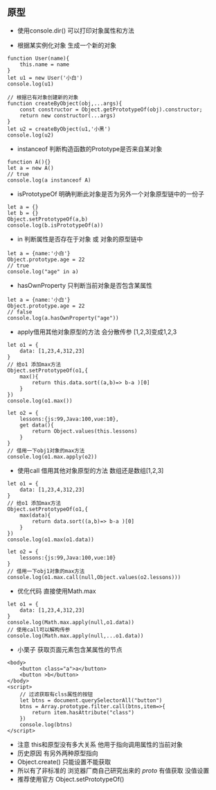 原型
---
- 使用console.dir() 可以打印对象属性和方法

- 根据某实例化对象 生成一个新的对象
  
```
function User(name){
    this.name = name
}
let u1 = new User('小白')
console.log(u1)

// 根据已有对象创建新的对象
function createByObject(obj,...args){
    const constructor = Object.getPrototypeOf(obj).constructor;
    return new constructor(...args)
}
let u2 = createByObject(u1,'小黑')
console.log(u2)
```

- instanceof 判断构造函数的Prototype是否来自某对象
  
```
function A(){}
let a = new A()
// true
console.log(a instanceof A)
```
- isPrototypeOf 明确判断此对象是否为另外一个对象原型链中的一份子
  
```
let a = {}
let b = {}
Object.setPrototypeOf(a,b)
console.log(b.isPrototypeOf(a))
```

- in 判断属性是否存在于对象 或 对象的原型链中
  
```
let a = {name:'小白'}
Object.prototype.age = 22
// true
console.log("age" in a)
```
- hasOwnProperty 只判断当前对象是否包含某属性

```
let a = {name:'小白'}
Object.prototype.age = 22
// false
console.log(a.hasOwnProperty("age"))
```
- apply借用其他对象原型的方法  会分散传参 [1,2,3]变成1,2,3

```
let o1 = {
	data: [1,23,4,312,23]
}
// 给o1 添加max方法
Object.setPrototypeOf(o1,{
	max(){
    	return this.data.sort((a,b)=> b-a )[0]
    }
})
console.log(o1.max())

let o2 = {
	lessons:{js:99,Java:100,vue:10},
  	get data(){
  		return Object.values(this.lessons)
	}
}
// 借用一下obj1对象的max方法
console.log(o1.max.apply(o2))
```
- 使用call 借用其他对象原型的方法 数组还是数组[1,2,3] 

```
let o1 = {
	data: [1,23,4,312,23]
}
// 给o1 添加max方法
Object.setPrototypeOf(o1,{
	max(data){
    	return data.sort((a,b)=> b-a )[0]
    }
})
console.log(o1.max(o1.data))

let o2 = {
	lessons:{js:99,Java:100,vue:10}
}
// 借用一下obj1对象的max方法
console.log(o1.max.call(null,Object.values(o2.lessons)))
```
- 优化代码 直接使用Math.max

```
let o1 = {
	data: [1,23,4,312,23]
}
console.log(Math.max.apply(null,o1.data))
// 使用call可以解构传参 
console.log(Math.max.apply(null,...o1.data))
```
- 小栗子 获取页面元素包含某属性的节点

```
<body>
    <button class="a">a</button>
    <button >b</button>
</body>
<script>
    // 过滤获取有clss属性的按钮
    let btns = document.querySelectorAll("button")
    btns = Array.prototype.filter.call(btns,item=>{
        return item.hasAttribute("class")
    })
    console.log(btns)
</script>
```

- 注意 this和原型没有多大关系 他用于指向调用属性的当前对象
- 历史原因 有另外两种原型指向 
- Object.create() 只能设置不能获取
- 所以有了非标准的 浏览器厂商自己研究出来的 _proto_ 有值获取 没值设置
- 推荐使用官方 Object.setPrototypeOf() 